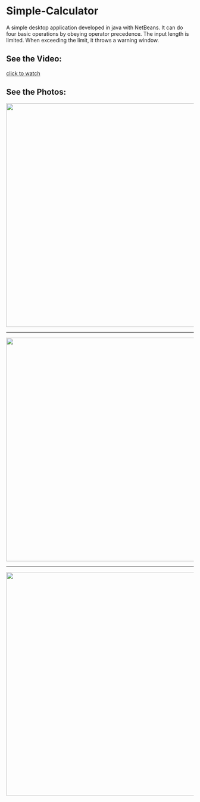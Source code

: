 # Simple-Calculator
A simple desktop application developed in java with NetBeans. It can do four basic operations by obeying operator precedence.
The input length is limited. When exceeding the limit, it throws a warning window.

## See the Video:
[click to watch](https://user-images.githubusercontent.com/89942570/159763537-2163197b-7fe0-4c96-9e9b-1f3ab3ec7872.mp4)

## See the Photos:

<img src="https://user-images.githubusercontent.com/89942570/159765086-345e0bb6-7f0b-49cf-9fe4-c69e849165cf.png" width="600" height="600">

---

<img src="https://user-images.githubusercontent.com/89942570/159765246-84823976-8c7f-43f2-b7c8-8be05b5afeff.png" width="600" height="600">

---

<img src="https://user-images.githubusercontent.com/89942570/159765254-3256df57-e413-4479-b63c-f0c776220517.png" width="600" height="600">

